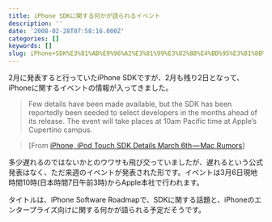 ```yaml
---
title: iPhone SDKに関する何かが語られるイベント
description: ''
date: '2008-02-28T07:58:16.000Z'
categories: []
keywords: []
slug: iPhone+SDK%E3%81%AB%E9%96%A2%E3%81%99%E3%82%8B%E4%BD%95%E3%81%8B%E3%81%8C%E8%AA%9E%E3%82%89%E3%82%8C%E3%82%8B%E3%82%A4%E3%83%99%E3%83%B3%E3%83%88
---
```

2月に発表すると行っていたiPhone SDKですが、2月も残り2日となって、iPhoneに関するイベントの情報が入ってきました。

> Few details have been made available, but the SDK has been reportedly been seeded to select developers in the months ahead of its release. The event will take places at 10am Pacific time at Apple’s Cupertino campus.

> \[From [iPhone, iPod Touch SDK Details March 6th — Mac Rumors](http://www.macrumors.com/2008/02/27/iphone-ipod-touch-sdk-details-march-6th/)\]

多少遅れるのではないかとのウワサも飛び交っていましたが、遅れるという公式発表はなく、ただ来週のイベントが発表された形です。イベントは3月6日現地時間10時(日本時間7日午前3時)からApple本社で行われます。

タイトルは、iPhone Software Roadmapで、SDKに関する話題と、iPhoneのエンタープライズ向けに関する何かが語られる予定だそうです。